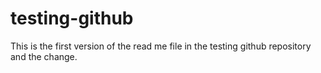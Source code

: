 # testing-github

This is the first version of the read me file in the testing github repository and the change.
